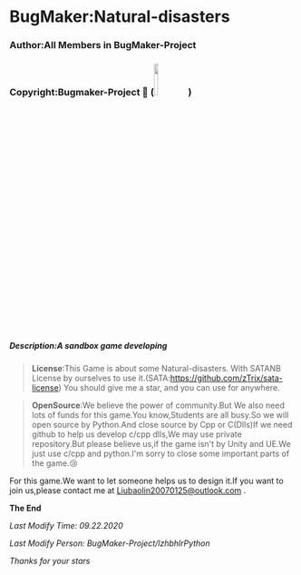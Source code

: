 # BugMaker:Natural-disasters

### Author:All Members in BugMaker-Project

### Copyright:Bugmaker-Project :bug: (<img src="https://cdn.jsdelivr.net/gh/BugMaker-Project/Natural-disasters@master/Resources/LogoResource/BugMaker.png" width=12% height=12% />)

##### Description:A sandbox game developing

>**License**:This Game is about some Natural-disasters.   With SATANB License by ourselves to use it.(SATA:https://github.com/zTrix/sata-license) You should give me a star, and you can use for anywhere. 

>**OpenSource**:We believe the power of community.But We also need lots of funds for this game.You know,Students are all busy.So we will open source by Python.And close source by Cpp or C(Dlls)If we need github to help us develop c/cpp dlls,We may use private repository.But please believe us,if the game isn't by Unity and UE.We just use c/cpp and python.I'm sorry to close some important parts of the game.:cry:

For this game.We want to let someone helps us to design it.If you want to join us,please contact me at Liubaolin20070125@outlook.com .

**The End**

*Last Modify Time: 09.22.2020*

*Last Modify Person: BugMaker-Project/lzhbhlrPython*

*Thanks for your stars*
